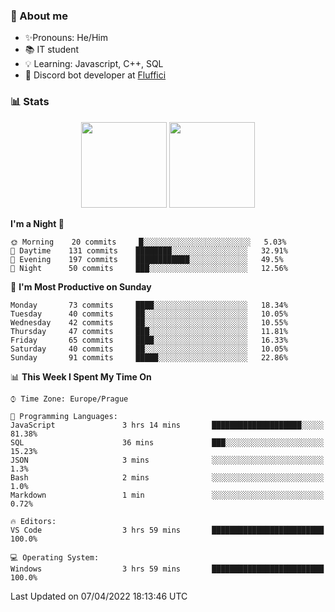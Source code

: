 ### 👋 About me

- ✨Pronouns: He/Him
- 📚 IT student
- 💡 Learning: Javascript, C++, SQL
- 🤖 Discord bot developer at [Fluffici](https://fluffici.eu)

### 📊 Stats
<p align="center">
  <img height="137px" src="https://github-readme-stats-ashy-seven.vercel.app/api?username=Nanoslav&count_private=true&theme=dark&show_icons=true" />
  <img height="137px" src="https://github-readme-stats-ashy-seven.vercel.app/api/top-langs?username=Nanoslav&count_private=true&layout=compact&theme=dark" />
</p>

<!--START_SECTION:waka-->
**I'm a Night 🦉** 

```text
🌞 Morning    20 commits     █░░░░░░░░░░░░░░░░░░░░░░░░   5.03% 
🌆 Daytime    131 commits    ████████░░░░░░░░░░░░░░░░░   32.91% 
🌃 Evening    197 commits    ████████████░░░░░░░░░░░░░   49.5% 
🌙 Night      50 commits     ███░░░░░░░░░░░░░░░░░░░░░░   12.56%

```
📅 **I'm Most Productive on Sunday** 

```text
Monday       73 commits     ████░░░░░░░░░░░░░░░░░░░░░   18.34% 
Tuesday      40 commits     ██░░░░░░░░░░░░░░░░░░░░░░░   10.05% 
Wednesday    42 commits     ██░░░░░░░░░░░░░░░░░░░░░░░   10.55% 
Thursday     47 commits     ███░░░░░░░░░░░░░░░░░░░░░░   11.81% 
Friday       65 commits     ████░░░░░░░░░░░░░░░░░░░░░   16.33% 
Saturday     40 commits     ██░░░░░░░░░░░░░░░░░░░░░░░   10.05% 
Sunday       91 commits     █████░░░░░░░░░░░░░░░░░░░░   22.86%

```


📊 **This Week I Spent My Time On** 

```text
⌚︎ Time Zone: Europe/Prague

💬 Programming Languages: 
JavaScript               3 hrs 14 mins       ████████████████████░░░░░   81.38% 
SQL                      36 mins             ███░░░░░░░░░░░░░░░░░░░░░░   15.23% 
JSON                     3 mins              ░░░░░░░░░░░░░░░░░░░░░░░░░   1.3% 
Bash                     2 mins              ░░░░░░░░░░░░░░░░░░░░░░░░░   1.0% 
Markdown                 1 min               ░░░░░░░░░░░░░░░░░░░░░░░░░   0.72%

🔥 Editors: 
VS Code                  3 hrs 59 mins       █████████████████████████   100.0%

💻 Operating System: 
Windows                  3 hrs 59 mins       █████████████████████████   100.0%

```


 Last Updated on 07/04/2022 18:13:46 UTC
<!--END_SECTION:waka-->

<!--
**Nanoslav/Nanoslav** is a ✨ _special_ ✨ repository because its `README.md` (this file) appears on your GitHub profile.

Here are some ideas to get you started:

- 🔭 I’m currently working on ...
- 🌱 I’m currently learning ...
- 👯 I’m looking to collaborate on ...
- 🤔 I’m looking for help with ...
- 💬 Ask me about ...
- 📫 How to reach me: ...
- 😄 Pronouns: ...
- ⚡ Fun fact: ...
-->
